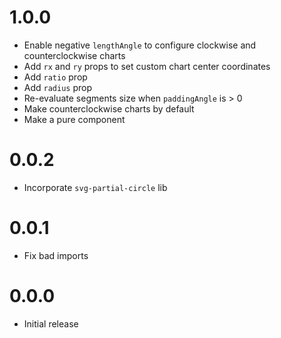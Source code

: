 # 1.0.0
- Enable negative `lengthAngle` to configure clockwise and counterclockwise charts
- Add `rx` and `ry` props to set custom chart center coordinates
- Add `ratio` prop
- Add `radius` prop
- Re-evaluate segments size when `paddingAngle` is > 0
- Make counterclockwise charts by default
- Make <ReactMinimalPieChart> a pure component

# 0.0.2
- Incorporate `svg-partial-circle` lib

# 0.0.1
- Fix bad imports

# 0.0.0
- Initial release
